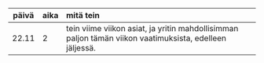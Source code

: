 | päivä | aika | mitä tein |
| :----:|:-----|:------|
| 22.11 | 2 | tein viime viikon asiat, ja yritin mahdollisimman paljon tämän viikon vaatimuksista, edelleen jäljessä.